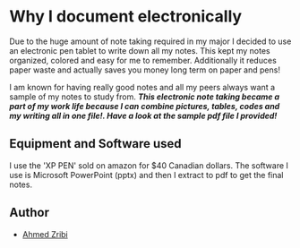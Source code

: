 
# Why I document electronically
Due to the huge amount of note taking required in my major I decided to use an electronic pen tablet to write down all my notes. This kept my notes organized, colored and easy for me to remember. Additionally it reduces paper waste and actually saves you money long term on paper and pens!

I am known for having really good notes and all my peers always want a sample of my notes to study from. ***This electronic note taking became a part of my work life because I can combine pictures, tables, codes and my writing all in one file!. Have a look at the sample pdf file I provided!***

## Equipment and Software used
I use the 'XP PEN' sold on amazon for $40 Canadian dollars. The software I use is Microsoft PowerPoint (pptx) and then I extract to pdf  to get the final notes. 

## Author
* [Ahmed Zribi](https://github.com/Zriby) 



